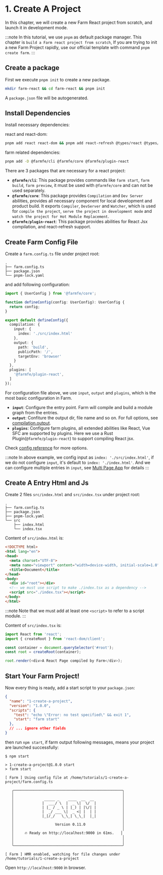 # 1. Create A Project
In this chapter, we will create a new Farm React project from scratch, and launch it in development mode.

:::note
In this tutorial, we use `pnpm` as default package manager. This chapter is `build a Farm react project from scratch`, If you are trying to init a new Farm Project rapidly, use our official template with command `pnpm create farm`.
:::

## Create a package
First we execute `pnpm init` to create a new package.

```bash
mkdir farm-react && cd farm-react && pnpm init
```

A `package.json` file will be autogenerated.

## Install Dependencies
Install necessary dependencies:

react and react-dom:
```bash
pnpm add react react-dom && pnpm add react-refresh @types/react @types/react-dom -D
```

farm related dependencies:
```bash
pnpm add -D @farmfe/cli @farmfe/core @farmfe/plugin-react
```
There are 3 packages that are necessary for a react project:
* **`@farmfe/cli`**: This package provides commands like `farm start`, `farm build`, `farm preview`, it must be used with `@farmfe/core` and can not be used separately.
* **`@farmfe/core`**: This package provides `Compilation` and `Dev Server` abilities, provides all necessary component for local development and product build. It exports `Compiler`, `DevServer` and `Watcher`, which is used for `compile the project`, `serve the project in development mode` and `watch the project for Hot Module Replacement`.
* **`@farmfe/plugin-react`**: This package provides abilities for React Jsx compilation, and react-refresh support.

## Create Farm Config File
Create a `farm.config.ts` file under project root:
```text {2}
.
├── farm.config.ts
├── package.json
└── pnpm-lock.yaml
```
and add following configuration:
```ts
import { UserConfig } from '@farmfe/core';

function defineConfig(config: UserConfig): UserConfig {
  return config;
}

export default defineConfig({
  compilation: {
    input: {
      index: './src/index.html'
    },
    output: {
      path: 'build',
      publicPath: '/',
      targetEnv: 'browser'
    }
  },
  plugins: [
    '@farmfe/plugin-react',
  ]
});
```
For configuration file above, we use `input`, `output` and `plugins`, which is the most basic configuration in Farm.
* **`input`**: Configure the entry point. Farm will compile and build a module graph from the entries.
* **`output`**: Confiture the output dir, file name and so on. For full options, see [compilation.output](/docs/config/farm-config#output).
* **`plugins`**: Configure farm plugins, all extended abilities like React, Vue SFC are supported by plugins. Here we use a Rust Plugin(`@farmfe/plugin-react`) to support compiling React jsx.

Check [config reference](/docs/config/farm-config) for more options.

:::note
In above example, we config input as `index: './src/index.html'`, if we do not configure `input`, it's default to `index: './index.html'`. And we can configure multiple entries in `input`, see [Multi Page App](/docs/features/html#multi-page-app) for details
:::

## Create A Entry Html and Js
Create 2 files `src/index.html` and `src/index.tsx` under project root:
```text {5-7}
.
├── farm.config.ts
├── package.json
├── pnpm-lock.yaml
└── src
    ├── index.html
    └── index.tsx
```
Content of `src/index.html` is:
```html
<!DOCTYPE html>
<html lang="en">
<head>
  <meta charset="UTF-8">
  <meta name="viewport" content="width=device-width, initial-scale=1.0">
  <title>Document</title>
</head>
<body>
  <div id="root"></div>
  <!-- we must use script to make ./index.tsx as a dependency -->
  <script src="./index.tsx"></script>
</body>
</html>
```
:::note
Note that we must add at least one `<script>` to refer to a script module.
:::

Content of `src/index.tsx` is:
```ts title="src/index.tsx"
import React from 'react';
import { createRoot } from 'react-dom/client';

const container = document.querySelector('#root');
const root = createRoot(container);

root.render(<div>A React Page compiled by Farm</div>);
```

## Start Your Farm Project!
Now every thing is ready, add a start script to your `package.json`:
```json title="package.json" {6}
{
  "name": "1-create-a-project",
  "version": "1.0.0",
  "scripts": {
    "test": "echo \"Error: no test specified\" && exit 1",
    "start": "farm start"
  },
  // ... ignore other fields 
}
```

then run `npm start`, if farm output following messages, means your project are launched successfully:
```text
$ npm start

> 1-create-a-project@1.0.0 start
> farm start

[ Farm ] Using config file at /home/tutorials/1-create-a-project/farm.config.ts

   ╭──────────────────────────────────────────────────╮
   │                                                  │
   │              _____ _    ____  __  __             │
   │             |  ___/ \  |  _ \|  \/  |            │
   │             | |_ / _ \ | |_) | |\/| |            │
   │             |  _/ ___ \|  _ <| |  | |            │
   │             |_|/_/   \_\_| \_\_|  |_|            │
   │                                                  │
   │                   Version 0.11.0                 │
   │                                                  │
   │     🔥 Ready on http://localhost:9000 in 61ms.   │
   │                                                  │
   │                                                  │
   ╰──────────────────────────────────────────────────╯

[ Farm ] HMR enabled, watching for file changes under /home/tutorials/1-create-a-project
```

Open `http://localhost:9000` in browser.